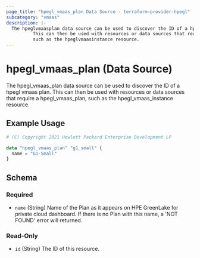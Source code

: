 ```yaml
---
page_title: "hpegl_vmaas_plan Data Source - terraform-provider-hpegl"
subcategory: "vmaas"
description: |-
  The hpeglvmaasplan data source can be used to discover the ID of a hpegl vmaas plan.
          This can then be used with resources or data sources that require a hpeglvmaasplan,
          such as the hpeglvmaasinstance resource.
---
```

# hpegl_vmaas_plan (Data Source)
The hpegl_vmaas_plan data source can be used to discover the ID of a hpegl vmaas plan.
		This can then be used with resources or data sources that require a hpegl_vmaas_plan,
		such as the hpegl_vmaas_instance resource.
## Example Usage
```terraform
# (C) Copyright 2021 Hewlett Packard Enterprise Development LP

data "hpegl_vmaas_plan" "g1_small" {
  name = "G1-Small"
}
```
<!-- schema generated by tfplugindocs -->
## Schema

### Required

- `name` (String) Name of the Plan as it appears on HPE GreenLake for private cloud dashboard. If there is no Plan with this name, a 'NOT FOUND' error will returned.

### Read-Only

- `id` (String) The ID of this resource.

